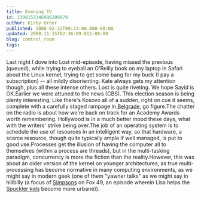 ```yaml
---
title: Evening TV
id: 2300152346096289879
author: Kirby Urner
published: 2008-02-22T09:23:00.000-08:00
updated: 2008-11-15T02:36:09.812-08:00
blog: control_room
tags: 
---
```


Last night I dove into Lost mid-episode, having missed the previous (queued), while trying to eyeball an O'Reilly book on my laptop in Safari about the Linux kernel, trying to get some bang for my buck (I pay a subscription) -- all mildly disorienting.  Kate always gets my attention though, plus all these intense others.  Lost is quite riveting. We hope Sayid is OK.Earlier we were attuned to the news (CBS).  This election season is being plenty interesting. Like there's Kosovo all of a sudden, right on cue it seems, complete with a carefully staged rampage in[ Belgrade](http://controlroom.blogspot.com/2007/01/presidential-races.html), go figure.The chatter on the radio is about how we're back on track for an Academy Awards worth remembering.  Hollywood is in a much better mood these days, what with the writers' strike being over.The job of an operating system is to schedule the use of resources in an intelligent way, so that hardware, a scarce resource, though quite typically ample if well managed, is put to good use.Processes get the illusion of having the computer all to themselves (within a process are threads), but in the multi-tasking paradigm, concurrency is more the fiction than the reality.However, this was about an older version of the kernel on younger architectures, as true multi-processing has become normative in many computing environments, as we might say in modern geek (one of them "yawner talks" as we might say in hillbilly (a focus of [Simpsons](http://controlroom.blogspot.com/2007/08/simpsons-movie-review.html)  on Fox 49, an episode wherein Lisa helps the [Spuckler kids](http://en.wikipedia.org/wiki/Cletus_Spuckler) become more urbane)).[](https://blogger.googleusercontent.com/img/b/R29vZ2xl/AVvXsEhw-0iXSqpVYCs4zJ_sXcNXeJhyphenhypheng2tmHqX-eCDhH25u9rUtd00oM4g4M37sJCUwzFFEoac0wbrlXeElxY1V_tl_BuRDXKm2n3jZeqZsa6kDKynJvzNEtsbWy8lXua98pfoH0cCH/s1600-h/C-SimpFamily.png)